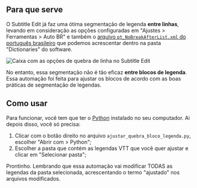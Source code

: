 ## Para que serve

O Subtitle Edit já faz uma ótima segmentação de legenda **entre linhas**, levando em consideração as opções configuradas em "Ajustes > Ferramentas > Auto BR" e também o [arquivo `pt_NoBreakAfterList.xml` do português brasileiro](https://drive.google.com/uc?id=14ABAE9QbwsSCQ3-q6_cmKFS0VMVX1jLn&export=download) que podemos acrescentar dentro na pasta "Dictionaries" do software.

![Caixa com as opções de quebra de linha no Subtitle Edit](https://github.com/user-attachments/assets/9a91aded-1b44-43c9-a201-f879f9f3a370)

No entanto, essa segmentação não é tão eficaz **entre blocos de legenda**. Essa automação foi feita para ajustar os blocos de acordo com as boas práticas de segmentação de legendas.

## Como usar

Para funcionar, você tem que ter o [Python](https://www.python.org/downloads/) instalado no seu computador. Ai depois disso, você só precisa:

1. Clicar com o botão direito no arquivo `ajustar_quebra_bloco_legenda.py`, escolher "Abrir com > Python";
2. Escolher a pasta que contém as legendas VTT que você quer ajustar e clicar em "Selecionar pasta";

Prontinho. Lembrando que essa automação vai modificar TODAS as legendas da pasta selecionada, acrescentando o termo "ajustado" nos arquivos modificados.
